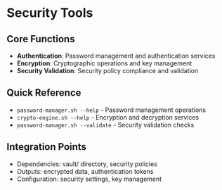 # Security Tools

## Core Functions
- **Authentication**: Password management and authentication services
- **Encryption**: Cryptographic operations and key management
- **Security Validation**: Security policy compliance and validation

## Quick Reference
- `password-manager.sh --help` - Password management operations
- `crypto-engine.sh --help` - Encryption and decryption services
- `password-manager.sh --validate` - Security validation checks

## Integration Points
- Dependencies: vault/ directory, security policies
- Outputs: encrypted data, authentication tokens
- Configuration: security settings, key management
